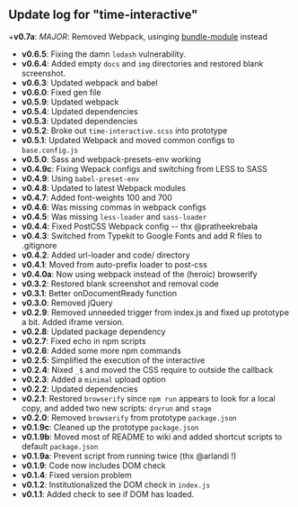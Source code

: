 ## Update log for "time-interactive"

+**v0.7a**: *MAJOR*: Removed Webpack, usinging [bundle-module](https://github.com/wilson428/bundle-module) instead
+ **v0.6.5**: Fixing the damn `lodash` vulnerability.
+ **v0.6.4**: Added empty `docs` and `img` directories and restored blank screenshot.
+ **v0.6.3**: Updated webpack and babel
+ **v0.6.0**: Fixed gen file
+ **v0.5.9**: Updated webpack
+ **v0.5.4**: Updated dependencies
+ **v0.5.3**: Updated dependencies
+ **v0.5.2**: Broke out `time-interactive.scss` into prototype
+ **v0.5.1**: Updated Webpack and moved common configs to `base.config.js`
+ **v0.5.0**: Sass and webpack-presets-env working
+ **v0.4.9c**: Fixing Wepack configs and switching from LESS to SASS
+ **v0.4.9**: Using `babel-preset-env`
+ **v0.4.8**: Updated to latest Webpack modules
+ **v0.4.7**: Added font-weights 100 and 700
+ **v0.4.6**: Was missing commas in webpack configs
+ **v0.4.5**: Was missing `less-loader` and `sass-loader`
+ **v0.4.4**: Fixed PostCSS Webpack config -- thx @pratheekrebala
+ **v0.4.3**: Switched from Typekit to Google Fonts and add R files to .gitignore
+ **v0.4.2**: Added url-loader and code/ directory 
+ **v0.4.1**: Moved from auto-prefix loader to post-css
+ **v0.4.0a**: Now using webpack instead of the (heroic) browserify
+ **v0.3.2**: Restored blank screenshot and removal code
+ **v0.3.1**: Better onDocumentReady function
+ **v0.3.0**: Removed jQuery
+ **v0.2.9**: Removed unneeded trigger from index.js and fixed up prototype a bit. Added iframe version.
+ **v0.2.8**: Updated package dependency
+ **v0.2.7**: Fixed echo in npm scripts
+ **v0.2.6**: Added some more npm commands
+ **v0.2.5**: Simplified the execution of the interactive
+ **v0.2.4**: Nixed `_$` and moved the CSS require to outside the callback
+ **v0.2.3**: Added a `minimal` upload option
+ **v0.2.2**: Updated dependencies
+ **v0.2.1**: Restored `browserify` since `npm run` appears to look for a local copy, and added two new scripts: `dryrun` and `stage`
+ **v0.2.0**: Removed `browserify` from prototype `package.json`
+ **v0.1.9c**: Cleaned up the prototype `package.json`
+ **v0.1.9b**: Moved most of README to wiki and added shortcut scripts to default `package.json`
+ **v0.1.9a**: Prevent script from running twice (thx @arlandi !)
+ **v0.1.9**: Code now includes DOM check
+ **v0.1.4**: Fixed version problem
+ **v0.1.2**: Institutionalized the DOM check in `index.js`
+ **v0.1.1**: Added check to see if DOM has loaded.